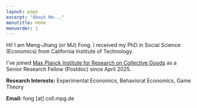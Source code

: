 ```yaml
---
layout: page
excerpt: "About Me..."
menutitle: Home
menuorder: 1
---
```


<!-- Lorem ipsum dolor sit amet, consectetur adipiscing elit, sed do eiusmod tempor incididunt ut labore et dolore magna aliqua. Ut enim ad minim veniam, quis nostrud exercitation ullamco laboris nisi ut aliquip ex ea commodo consequat. Duis aute irure dolor in reprehenderit in voluptate velit esse cillum dolore eu fugiat nulla pariatur. Excepteur sint occaecat cupidatat non proident, sunt in culpa qui officia deserunt mollit anim id est laborum. -->

Hi! I am Meng-Jhang (or MJ) Fong. I received my PhD in Social Science (Economics) from California Institute of Technology. 

I've joined <a href="https://www.coll.mpg.de/" target="_blank">Max Planck Institute for Research on Collective Goods</a> as a Senior Research Fellow (Postdoc) since April 2025.

<b>Research Interests:</b> Experimental Economics, Behavioral Economics, Game Theory 

<b>Email:</b> fong [at] coll.mpg.de

<!-- 
## Current Interests and Projects:

- Lorem ipsum dolor sit amet
- Lorem ipsum dolor sit amet
- DLorem ipsum dolor sit amet
- Lorem ipsum dolor sit amet
- Lorem ipsum dolor sit amet -->

